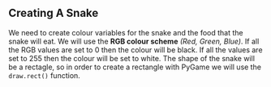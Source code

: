 ## Creating A Snake ##

We need to create colour variables for the snake and the food that the snake will eat. 
We will use the **RGB colour scheme** *(Red, Green, Blue)*.  If all the RGB values are set to 0 then the colour will be black.  If all the values are set to 255 then the colour will be set to white.
The shape of the snake will be a rectagle, so in order to create a rectangle with PyGame we will use the `draw.rect()` function.

